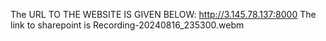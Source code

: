 The URL TO THE WEBSITE IS GIVEN BELOW: 
http://3.145.78.137:8000
The link to sharepoint is Recording-20240816_235300.webm
